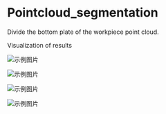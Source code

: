 # Pointcloud_segmentation
Divide the bottom plate of the workpiece point cloud.

Visualization of results

![示例图片](./1.png)

![示例图片](./2.png)

![示例图片](./3.png)

![示例图片](./4.png)
